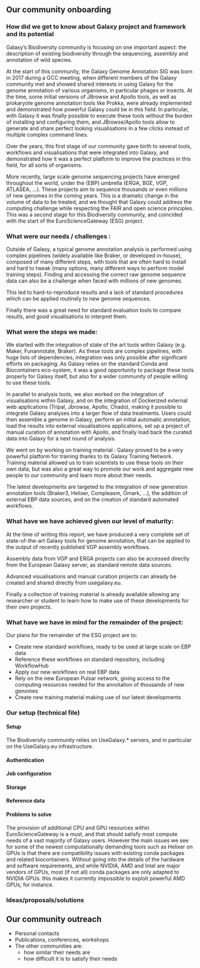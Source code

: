 
## Our community onboarding

### How did we get to know about Galaxy project and framework and its potential

Galaxy’s Biodiversity community is focusing on one important aspect: the description of existing biodiversity through the sequencing, assembly and annotation of wild species.

At the start of this community, the Galaxy Genome Annotation SIG was born in 2017 during a GCC meeting, when different members of the Galaxy community met and showed shared interests in using Galaxy for the genome annotation of various organisms, in particular phages or insects. At the time, some initial versions of JBrowse and Apollo tools, as well as prokaryote genome annotation tools like Prokka, were already implemented and demonstrated how powerful Galaxy could be in this field. In particular, with Galaxy it was finally possible to execute these tools without the burden of installing and configuring them, and JBrowse/Apollo tools allow to generate and share perfect looking visualisations in a few clicks instead of multiple complex command lines.

Over the years, this first stage of our community gave birth to several tools, workflows and visualisations that were integrated into Galaxy, and demonstrated how it was a perfect platform to improve the practices in this field, for all sorts of organisms.

More recently, large scale genome sequencing projects have emerged throughout the world, under the (EBP) umbrella (ERGA, BGE, VGP, ATLASEA, …). These projects aim to sequence thousands or even millions of new genomes in the coming years. This is a dramatic change in the volume of data to be treated, and we thought that Galaxy could address the computing challenge while respecting the FAIR and open science principles. This was a second stage for this Biodiversity community, and coincided with the start of the EuroScienceGateway (ESG) project.

### What were our needs / challenges :

Outside of Galaxy, a typical genome annotation analysis is performed using complex pipelines (widely available like Braker, or developed in-house), composed of many different steps, with tools that are often hard to install and hard to tweak (many options, many different ways to perform model training steps). Finding and accessing the correct raw genome sequence data can also be a challenge when faced with millions of new genomes.

This led to hard-to-reproduce results and a lack of standard procedures which can be applied routinely to new genome sequences.

Finally there was a great need for standard evaluation tools to compare results, and good visualisations to interpret them.


### What were the steps we made:

We started with the integration of state of the art tools within Galaxy (e.g. Maker, Funannotate, Braker). As these tools are complex pipelines, with huge lists of dependencies, integration was only possible after significant efforts on packaging. As Galaxy relies on the standard Conda and Biocontainers eco-system, it was a good opportunity to package these tools properly for Galaxy itself, but also for a wider community of people willing to use these tools.

In parallel to analysis tools, we also worked on the integration of visualisations within Galaxy, and on the integration of Dockerized external web applications (Tripal, Jbrowse, Apollo, Chado), making it possible to integrate Galaxy analyses into a larger flow of data treatments. Users could then assemble a genome in Galaxy, perform an initial automatic annotation, load the results into external visualisations applications, set up a project of manual curation of annotation with Apollo, and finally load back the curated data into Galaxy for a next round of analysis.

We went on by working on training material : Galaxy proved to be a very powerful platform for training thanks to its Galaxy Training Network. Training material allowed us to train scientists to use these tools on their own data, but was also a great way to promote our work and aggregate new people to our community and learn more about their needs.

The latest developments are targeted to the integration of new generation annotation tools (Braker3, Helixer, Compleasm, Omark, …), the addition of external EBP data sources, and on the creation of standard automated workflows.

### What have we have achieved given our level of maturity:

At the time of writing this report, we have produced a very complete set of state-of-the-art Galaxy tools for genome annotation, that can be applied to the output of recently published VGP assembly workflows.

Assembly data from VGP and ERGA projects can also be accessed directly from the European Galaxy server, as standard remote data sources.

Advanced visualisations and manual curation projects can already be created and shared directly from usegalaxy.eu.

Finally a collection of training material is already available allowing any researcher or student to learn how to make use of these developments for their own projects.

### What have we have in mind for the remainder of the project:
Our plans for the remainder of the ESG project are to:

  - Create new standard workflows, ready to be used at large scale on EBP data
  - Reference these workflows on standard repository, including WorkflowHub
  - Apply our new workflows on real EBP data
  - Rely on the new European Pulsar network, giving access to the computing resources needed for the annotation of thousands of new genomes
  - Create new training material making use of our latest developments

### Our setup (technical file)

#### Setup
The Biodiversity community relies on UseGalaxy.* servers, and in particular on the UseGalaxy.eu infrastructure.

#### Authentication

#### Job configuration

#### Storage

#### Reference data

#### Problems to solve

The provision of additional CPU and GPU resources within EuroScienceGateway is a must, and that should satisfy most compute needs of a vast majority of Galaxy users. However the main issues we see for some of the newest computationally demanding tools such as Helixer on GPUs is that there are compatibility issues with existing conda packages and related biocontainers. Without going into the details of the hardware and software requirements, and while NVIDIA, AMD and Intel are major vendors of GPUs, most (if not all) conda packages are only adapted to NVIDIA GPUs: this makes it currently impossible to exploit powerful AMD GPUs, for instance. 

### Ideas/proposals/solutions


## Our community outreach

  - Personal contacts
  - Publications, conferences, workshops
  - The other communities are:
    - how similar their needs are
    - how difficult it is to satisfy their needs
